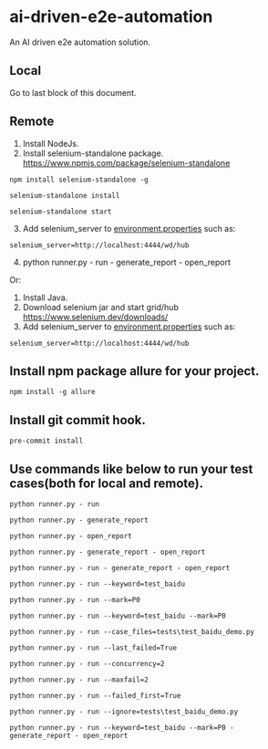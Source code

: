# ai-driven-e2e-automation
An AI driven e2e automation solution.

## Local

Go to last block of this document.

## Remote

1. Install NodeJs.
2. Install selenium-standalone package.
   https://www.npmjs.com/package/selenium-standalone

```commandline
npm install selenium-standalone -g

selenium-standalone install

selenium-standalone start
```

3. Add selenium_server to [environment.properties](environment.properties) such as:

```commandline
selenium_server=http://localhost:4444/wd/hub
```

4. python runner.py - run - generate_report - open_report

Or:

1. Install Java.
2. Download selenium jar and start grid/hub
   https://www.selenium.dev/downloads/
3. Add selenium_server to [environment.properties](environment.properties) such as:

```commandline
selenium_server=http://localhost:4444/wd/hub
```

## Install npm package allure for your project.

```commandline
npm install -g allure
```

## Install git commit hook.

```commandline
pre-commit install
```

## Use commands like below to run your test cases(both for local and remote).

```commandline
python runner.py - run

python runner.py - generate_report

python runner.py - open_report

python runner.py - generate_report - open_report

python runner.py - run - generate_report - open_report

python runner.py - run --keyword=test_baidu

python runner.py - run --mark=P0

python runner.py - run --keyword=test_baidu --mark=P0

python runner.py - run --case_files=tests\test_baidu_demo.py

python runner.py - run --last_failed=True

python runner.py - run --concurrency=2

python runner.py - run --maxfail=2

python runner.py - run --failed_first=True

python runner.py - run --ignore=tests\test_baidu_demo.py

python runner.py - run --keyword=test_baidu --mark=P0 - generate_report - open_report
```
